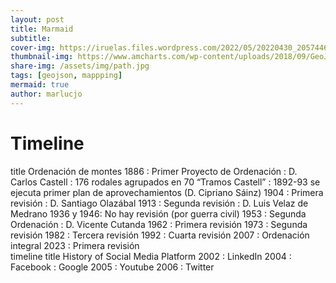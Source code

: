 ```yaml
---
layout: post
title: Marmaid
subtitle: 
cover-img: https://iruelas.files.wordpress.com/2022/05/20220430_2057446536397396045096960.jpg
thumbnail-img: https://www.amcharts.com/wp-content/uploads/2018/09/GeoJSON.png
share-img: /assets/img/path.jpg
tags: [geojson, mappping]
mermaid: true
author: marlucjo
---
```


<script src="https://unpkg.com/mermaid@8.0.0/dist/mermaid.min.js"></script>
  <h1>Timeline</h1>
  <div class="mermaid">
    title Ordenación de montes
          1886 : Primer Proyecto de Ordenación : D. Carlos Castell : 176 rodales agrupados en 70 “Tramos Castell” : 1892-93 se ejecuta primer plan de aprovechamientos (D. Cipriano Sáinz)
          1904 : Primera revisión : D. Santiago Olazábal
          1913 : Segunda revisión : D. Luis Velaz de Medrano
          1936 y 1946: No hay revisión (por guerra civil) 
          1953 : Segunda Ordenación :  D. Vicente Cutanda
          1962 : Primera revisión
          1973 : Segunda revisión
          1982 : Tercera revisión
          1992 : Cuarta revisión
          2007 : Ordenación integral
          2023 : Primera revisión
  </div>    
     
<script src='https://unpkg.com/mermaid@8.1.0/dist/mermaid.min.js'></script>
<div class='mermaid'>
timeline
    title History of Social Media Platform
    2002 : LinkedIn
    2004 : Facebook
         : Google
    2005 : Youtube
    2006 : Twitter
</div>
